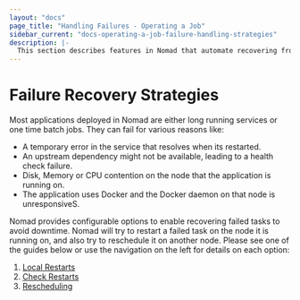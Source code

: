 ```yaml
---
layout: "docs"
page_title: "Handling Failures - Operating a Job"
sidebar_current: "docs-operating-a-job-failure-handling-strategies"
description: |-
  This section describes features in Nomad that automate recovering from failed tasks.
---
```


# Failure Recovery Strategies

Most applications deployed in Nomad are either long running services or one time batch jobs.
They can fail for various reasons like:

- A temporary error in the service that resolves when its restarted.
- An upstream dependency might not be available, leading to a health check failure.
- Disk, Memory or CPU contention on the node that the application is running on.
- The application uses Docker and the Docker daemon on that node is unresponsiveS.

Nomad provides configurable options to enable recovering failed tasks to avoid downtime. Nomad will
try to restart a failed task on the node it is running on, and also try to reschedule it on another node.
Please see one of the guides below or use the navigation on the left for details on each option:

1. [Local Restarts](/docs/operating-a-job/failure-handling-strategies/restart.html)
1. [Check Restarts](/docs/operating-a-job/failure-handling-strategies/check-restart.html)
1. [Rescheduling](/docs/operating-a-job/failure-handling-strategies/rescheduling.html)

